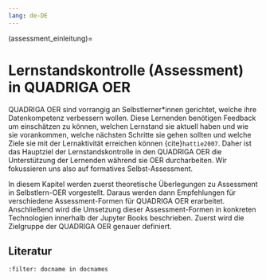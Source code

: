 ```yaml
---
lang: de-DE
---
```

(assessment_einleitung)=
# Lernstandskontrolle (Assessment) in QUADRIGA OER

QUADRIGA OER sind vorrangig an Selbstlerner\*innen gerichtet, welche ihre Datenkompetenz verbessern wollen. Diese Lernenden benötigen Feedback um einschätzen zu können, welchen Lernstand sie aktuell haben und wie sie vorankommen, welche nächsten Schritte sie gehen sollten und welche Ziele sie mit der Lernaktivität erreichen können {cite}`hattie2007`. Daher ist das Hauptziel der Lernstandskontrolle in den QUADRIGA OER die Unterstützung der Lernenden während sie OER durcharbeiten. Wir fokussieren uns also auf formatives Selbst-Assessment.

In diesem Kapitel werden zuerst theoretische Überlegungen zu Assessment in Selbstlern-OER vorgestellt. Daraus werden dann Empfehlungen für verschiedene Assessment-Formen für QUADRIGA OER erarbeitet. Anschließend wird die Umsetzung dieser Assessment-Formen in konkreten Technologien innerhalb der Jupyter Books beschrieben. Zuerst wird die Zielgruppe der QUADRIGA OER genauer definiert.

## Literatur
```{bibliography}
:filter: docname in docnames
```